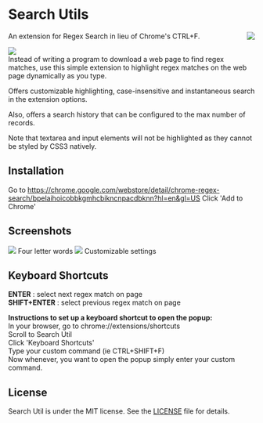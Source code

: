 # Search Utils

<img src="https://raw.githubusercontent.com/wmccall/chrome-regex-search/master/src/icons/SU_128.png" align="right" style="padding-left: 10px;" />

An extension for Regex Search in lieu of Chrome's CTRL+F.

<img src="https://raw.githubusercontent.com/wmccall/chrome-regex-search/master/google-webstore/popup.png" />
<br />
Instead of writing a program to download a web page to find regex matches, use 
this simple extension to highlight regex matches on the web page dynamically as you type.

Offers customizable highlighting, case-insensitive and instantaneous search in the extension options.

Also, offers a search history that can be configured to the max number of records.

Note that textarea and input elements will not be highlighted as they cannot be styled by CSS3 natively.

## Installation

Go to https://chrome.google.com/webstore/detail/chrome-regex-search/bpelaihoicobbkgmhcbikncnpacdbknn?hl=en&gl=US
Click 'Add to Chrome'

## Screenshots

<img src="https://raw.githubusercontent.com/wmccall/chrome-regex-search/master/google-webstore/googlenews.png" />
Four letter words
<img src="https://raw.githubusercontent.com/wmccall/chrome-regex-search/master/google-webstore/settings.png" />
Customizable settings

## Keyboard Shortcuts

<b>ENTER</b> : select next regex match on page
<br />
<b>SHIFT+ENTER</b> : select previous regex match on page

<b>Instructions to set up a keyboard shortcut to open the popup:</b>
<br />
In your browser, go to chrome://extensions/shortcuts
<br />
Scroll to Search Util
<br />
Click 'Keyboard Shortcuts'
<br />
Type your custom command (ie CTRL+SHIFT+F)
<br />
Now whenever, you want to open the popup simply enter your custom command.

## License

Search Util is under the MIT license. See the <a href="https://raw.githubusercontent.com/wmccall/chrome-regex-search/master/LICENSE">LICENSE</a> file for details.
